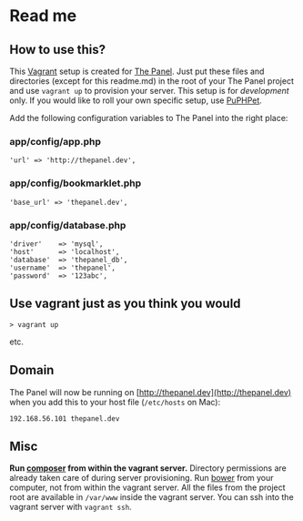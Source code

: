# Read me

## How to use this?

This [Vagrant](http://www.vagrantup.com) setup is created for [The Panel](http://thepanel.io). Just put these files and directories (except for this readme.md) in the root of your The Panel project and use `vagrant up` to provision your server. This setup is for *development* only. If you would like to roll your own specific setup, use [PuPHPet](https://puphpet.com).

Add the following configuration variables to The Panel into the right place:

### app/config/app.php

	'url' => 'http://thepanel.dev',

### app/config/bookmarklet.php

	'base_url' => 'thepanel.dev',

### app/config/database.php

	'driver'    => 'mysql',
	'host'      => 'localhost',
	'database'  => 'thepanel_db',
	'username'  => 'thepanel',
	'password'  => '123abc',

## Use vagrant just as you think you would

	> vagrant up

etc.

## Domain

The Panel will now be running on [http://thepanel.dev](http://thepanel.dev) when you add this to your host file (`/etc/hosts` on Mac):
	
	192.168.56.101 thepanel.dev

## Misc

**Run [composer](https://getcomposer.org) from within the vagrant server.** Directory permissions are already taken care of during server provisioning. Run [bower](http://bower.io) from your computer, not from within the vagrant server. All the files from the project root are available in `/var/www` inside the vagrant server. You can ssh into the vagrant server with `vagrant ssh`.
